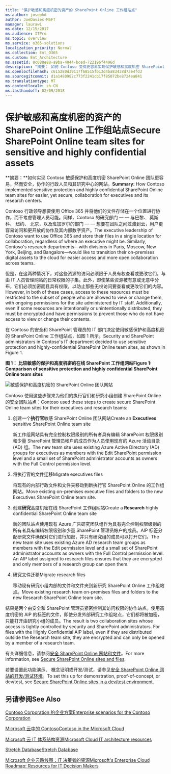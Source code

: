 ```yaml
---
title: "保护敏感和高度机密的资产的 SharePoint Online 工作组站点"
ms.author: josephd
author: JoeDavies-MSFT
manager: laurawi
ms.date: 12/15/2017
ms.audience: ITPro
ms.topic: overview
ms.service: o365-solutions
localization_priority: Normal
ms.collection: Ent_O365
ms.custom: Ent_Architecture
ms.assetid: 8c088e88-a9ba-4044-bced-722196f4496d
description: "摘要： 如何 Contoso 变得更容易实现保护敏感和高度机密 SharePoint Online 的工作组站点，尚未安全、 高级管理人员的协作和其研究中心。"
ms.openlocfilehash: c615280d39117f68515fb13d4ba83428d73e4fd3
ms.sourcegitcommit: d1a1480982c773f2241cb17f85072be8724ea841
ms.translationtype: MT
ms.contentlocale: zh-CN
ms.lasthandoff: 02/09/2018
---
```

# <a name="secure-sharepoint-online-team-sites-for-sensitive-and-highly-confidential-assets"></a><span data-ttu-id="6d491-103">保护敏感和高度机密的资产的 SharePoint Online 工作组站点</span><span class="sxs-lookup"><span data-stu-id="6d491-103">Secure SharePoint Online team sites for sensitive and highly confidential assets</span></span>

 <span data-ttu-id="6d491-104">**摘要：**如何实现 Contoso 敏感保护和高度机密 SharePoint Online 团队更容易，然而安全，协作的行政人员和其研究中心的网站。</span><span class="sxs-lookup"><span data-stu-id="6d491-104">**Summary:** How Contoso implemented sensitive protection and highly confidential SharePoint Online team sites for easier, yet secure, collaboration for executives and its research centers.</span></span>
  
<span data-ttu-id="6d491-p101">Contoso 行政领导想要使用 Office 365 并将他们的文件存储在一个位置进行协作，而不考虑管理人员可能。同样，Contoso 的研究部门 — — 与巴黎、 莫斯科、 纽约、 北京，以及班加罗尔的部门 — — 想要在团队之间过渡到云，用户更容易访问和更开放的协作及其内部数字资产。</span><span class="sxs-lookup"><span data-stu-id="6d491-p101">The executive leadership of Contoso want to use Office 365 and store their files in a single location for collaboration, regardless of where an executive might be. Similarly, Contoso's research departments—with divisions in Paris, Moscow, New York, Beijing, and Bangalore—would like to transition their on-premises digital assets to the cloud for easier access and more open collaboration across teams.</span></span>
  
<span data-ttu-id="6d491-p102">但是，在这两种情况下，对这些资源的访问必须限于人员有权查看或更改它们，与由 IT 人员管理网站的日常权限的子集。此外，即使某些资源被有意或无意中分布，它们必须加密而且具有权限，以防止那些无权访问要查看或更改它们的内容。</span><span class="sxs-lookup"><span data-stu-id="6d491-p102">However, in both of these cases, access to these resources must be restricted to the subset of people who are allowed to view or change them, with ongoing permissions for the site administered by IT staff. Additionally, even if some resources are intentionally or unintentionally distributed, they must be encrypted and have permissions to prevent those who do not have access to view or change their contents.</span></span>
  
<span data-ttu-id="6d491-109">在 Contoso 的安全和 SharePoint 管理员的 IT 部门决定使用敏感保护和高度机密的 SharePoint Online 工作组站点，如图 1 所示。</span><span class="sxs-lookup"><span data-stu-id="6d491-109">Security and SharePoint administrators in Contoso's IT department decided to use sensitive protection and highly-confidential SharePoint Online team sites, as shown in Figure 1.</span></span>
  
<span data-ttu-id="6d491-110">**图 1： 比较敏感的保护和高度机密的在线 SharePoint 工作组网站**</span><span class="sxs-lookup"><span data-stu-id="6d491-110">**Figure 1: Comparison of sensitive protection and highly confidential SharePoint Online team sites**</span></span>

![敏感保护和高度机密的 SharePoint Online 团队网站](images/Contoso_Poster/SP_Solution.png)
  
<span data-ttu-id="6d491-112">Contoso 使用这些步骤来为他们的执行官们和研究小组创建 SharePoint Online 的安全团队站点：</span><span class="sxs-lookup"><span data-stu-id="6d491-112">Contoso used these steps to create secure SharePoint Online team sites for their executives and research teams:</span></span>
  
1. <span data-ttu-id="6d491-113">创建一个**执行官**敏感 SharePoint Online 团队网站</span><span class="sxs-lookup"><span data-stu-id="6d491-113">Create an **Executives** sensitive SharePoint Online team site</span></span>
    
    <span data-ttu-id="6d491-114">新工作组网站具有完全控制权限级别的所有者具有编辑 SharePoint 权限级别和少量 SharePoint 管理员帐户的成员作为人员使用现有的 Azure 活动目录 (AD) 组。</span><span class="sxs-lookup"><span data-stu-id="6d491-114">The new team site uses existing Azure Active Directory (AD) groups for executives as members with the Edit SharePoint permission level and a small set of SharePoint administrator accounts as owners with the Full Control permission level.</span></span>
    
2. <span data-ttu-id="6d491-115">将执行官的文件迁移</span><span class="sxs-lookup"><span data-stu-id="6d491-115">Migrate executives files</span></span>
    
    <span data-ttu-id="6d491-116">将现有的内部行政文件和文件夹移动到新执行官 SharePoint Online 的工作组网站。</span><span class="sxs-lookup"><span data-stu-id="6d491-116">Move existing on-premises executive files and folders to the new Executives SharePoint Online team site.</span></span>
    
3. <span data-ttu-id="6d491-117">创建**研究**高度机密在线 SharePoint 工作组网站</span><span class="sxs-lookup"><span data-stu-id="6d491-117">Create a **Research** highly confidential SharePoint Online team site</span></span>
    
    <span data-ttu-id="6d491-p103">新的团队站点使用现有 Azure 广告研究团队组作为具有完全控制权限级别的所有者具有编辑权限级别和少量 SharePoint 管理员帐户的成员。AIP 标签分配研究文件确保对它们进行加密，并只有研究组的成员可以打开它们。</span><span class="sxs-lookup"><span data-stu-id="6d491-p103">The new team site uses existing Azure AD research team groups as members with the Edit permission level and a small set of SharePoint administrator accounts as owners with the Full Control permission level. An AIP label assigned to research files ensures that they are encrypted and only members of a research group can open them.</span></span>
    
4. <span data-ttu-id="6d491-120">研究文件迁移</span><span class="sxs-lookup"><span data-stu-id="6d491-120">Migrate research files</span></span>
    
    <span data-ttu-id="6d491-121">移动现有研究小组内部的文件和文件夹到新研究 SharePoint Online 工作组站点。</span><span class="sxs-lookup"><span data-stu-id="6d491-121">Move existing research team on-premises files and folders to the new Research SharePoint Online team site.</span></span>
    
<span data-ttu-id="6d491-p104">结果是两个由安全和 SharePoint 管理员紧密控制其访问权限的协作站点。使用高度机密的 AIP 的标签的文件，即使分发外部研究工作组站点，它们都将被加密，只能打开由研究小组的成员。</span><span class="sxs-lookup"><span data-stu-id="6d491-p104">The result is two collaboration sites whose access is tightly controlled by security and SharePoint administrators. For files with the Highly Confidential AIP label, even if they are distributed outside the Research team site, they are encrypted and can only be opened by a member of a research team.</span></span>
  
<span data-ttu-id="6d491-124">有关详细信息，请参阅[安全 SharePoint Online 网站和文件](https://docs.microsoft.com/microsoft-365-enterprise/secure-sharepoint-online-sites-and-files)。</span><span class="sxs-lookup"><span data-stu-id="6d491-124">For more information, see [Secure SharePoint Online sites and files](https://docs.microsoft.com/microsoft-365-enterprise/secure-sharepoint-online-sites-and-files).</span></span>
  
 <span data-ttu-id="6d491-125">若要设置此功能演示、 概念证明或开发/测试，请参见[安全 SharePoint Online 网站的开发/测试环境](https://docs.microsoft.com/microsoft-365-enterprise/secure-sharepoint-online-sites-dev-test)。</span><span class="sxs-lookup"><span data-stu-id="6d491-125">To set this up for demonstration, proof-of-concept, or dev/test, see [Secure SharePoint Online sites in a dev/test environment](https://docs.microsoft.com/microsoft-365-enterprise/secure-sharepoint-online-sites-dev-test).</span></span>
  
## <a name="see-also"></a><span data-ttu-id="6d491-126">另请参阅</span><span class="sxs-lookup"><span data-stu-id="6d491-126">See Also</span></span>

[<span data-ttu-id="6d491-127">Contoso Corporation 的企业方案</span><span class="sxs-lookup"><span data-stu-id="6d491-127">Enterprise scenarios for the Contoso Corporation</span></span>](enterprise-scenarios-for-the-contoso-corporation.md)
  
[<span data-ttu-id="6d491-128">Microsoft 云中的 Contoso</span><span class="sxs-lookup"><span data-stu-id="6d491-128">Contoso in the Microsoft Cloud</span></span>](contoso-in-the-microsoft-cloud.md)
  
[<span data-ttu-id="6d491-129">Microsoft 云 IT 体系结构资源</span><span class="sxs-lookup"><span data-stu-id="6d491-129">Microsoft Cloud IT architecture resources</span></span>](microsoft-cloud-it-architecture-resources.md)

[<span data-ttu-id="6d491-130">Stretch Database</span><span class="sxs-lookup"><span data-stu-id="6d491-130">Stretch Database</span></span>](https://msdn.microsoft.com/library/dn935011.aspx)
  
[<span data-ttu-id="6d491-131">Microsoft 企业云路线图：IT 决策者的资源</span><span class="sxs-lookup"><span data-stu-id="6d491-131">Microsoft's Enterprise Cloud Roadmap: Resources for IT Decision Makers</span></span>](https://sway.com/FJ2xsyWtkJc2taRD)




